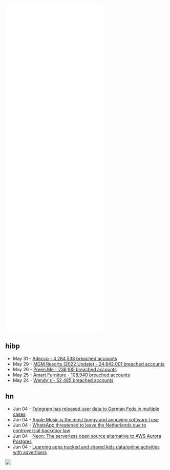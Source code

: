 ![Metrics](https://raw.githubusercontent.com/phixion/phixion/master/metrics.svg)

## hibp

<!--
for https://github.com/phixion/phixion/blob/main/.github/workflows/feeds.yml
-->
<!--START_SECTION:haveibeenpwnd-->
- May 31 - [Adecco - 4,284,538 breached accounts](https://haveibeenpwned.com/PwnedWebsites#Adecco)
- May 29 - [MGM Resorts (2022 Update) - 24,842,001 breached accounts](https://haveibeenpwned.com/PwnedWebsites#MGM2022Update)
- May 26 - [Preen.Me - 236,105 breached accounts](https://haveibeenpwned.com/PwnedWebsites#PreenMe)
- May 25 - [Amart Furniture - 108,940 breached accounts](https://haveibeenpwned.com/PwnedWebsites#AmartFurniture)
- May 24 - [Wendy's - 52,485 breached accounts](https://haveibeenpwned.com/PwnedWebsites#Wendys)
<!--END_SECTION:haveibeenpwnd-->

## hn

<!--
for https://github.com/phixion/phixion/blob/main/.github/workflows/feeds.yml
-->
<!--START_SECTION:hn-->
- Jun 04 - [Telegram has released user data to German Feds in multiple cases](https://twitter.com/disclosetv/status/1532881083070570497)
- Jun 04 - [Apple Music is the most buggy and annoying software I use](https://blog.nephics.se/2022/06/04/apple-music/)
- Jun 04 - [WhatsApp threatened to leave the Netherlands due to controversial backdoor law](https://www.nrc.nl/nieuws/2022/06/03/whatsapp-dreigde-te-vertrekken-om-aftapplicht-a4132175)
- Jun 04 - [Neon: The serverless open source alternative to AWS Aurora Postgres](https://github.com/neondatabase/neon)
- Jun 04 - [Learning apps tracked and shared kids data/online activities with advertisers](https://www.cnn.com/2022/05/26/tech/remote-learning-apps-data-collection/index.html)
<!--END_SECTION:hn-->

<!--
for https://yhype.me
-->
![](https://hit.yhype.me/github/profile?user_id=13013670)

